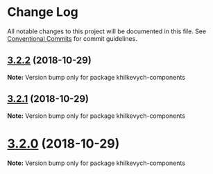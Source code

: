 # Change Log

All notable changes to this project will be documented in this file.
See [Conventional Commits](https://conventionalcommits.org) for commit guidelines.

## [3.2.2](https://github.com/LotharII/semantic-test/compare/v3.2.1...v3.2.2) (2018-10-29)

**Note:** Version bump only for package khilkevych-components





## [3.2.1](https://github.com/LotharII/semantic-test/compare/v3.2.0...v3.2.1) (2018-10-29)

**Note:** Version bump only for package khilkevych-components





# [3.2.0](https://github.com/LotharII/semantic-test/compare/v3.1.0...v3.2.0) (2018-10-29)

**Note:** Version bump only for package khilkevych-components

